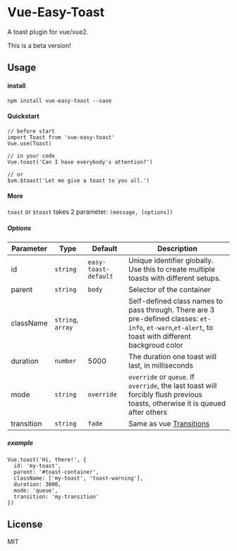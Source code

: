 # Vue-Easy-Toast
A toast plugin for vue/vue2.

This is a beta version! 

## Usage

#### install
`npm install vue-easy-toast --save`

#### Quickstart
```
// before start
import Toast from 'vue-easy-toast'
Vue.use(Toast)

// in your code
Vue.toast('Can I have everybody's attention?')

// or
$vm.$toast('Let me give a toast to you all.')
```

#### More

`toast` or `$toast` takes 2 parameter: `(message, [options])`

##### Options

Parameter | Type |Default| Description
--------- | ---- | ------|-----------
id | `string` | `easy-toast-default` | Unique identifier globally. Use this to create multiple toasts with different setups.
parent | `string`| `body` | Selector of the container
className | `string`, `array` | | Self-defined class names to pass through. There are 3 pre-defined classes: `et-info`, `et-warn`,`et-alert`, to toast with different backgroud color
duration | `number` | 5000 | The duration one toast will last, in milliseconds
mode | `string` | `override` | `override` or `queue`. If `override`, the last toast will forcibly flush previous toasts, otherwise it is queued after others
transition | `string` | `fade` | Same as vue [Transitions](http://v1.vuejs.org/guide/transitions.html)

##### example
```
Vue.toast('Hi, there!', {
  id: 'my-toast',
  parent: '#toast-container',
  className: ['my-toast', 'toast-warning'],
  duration: 3000,
  mode: 'queue',
  transition: 'my-transition'
})
```

## License
MIT
